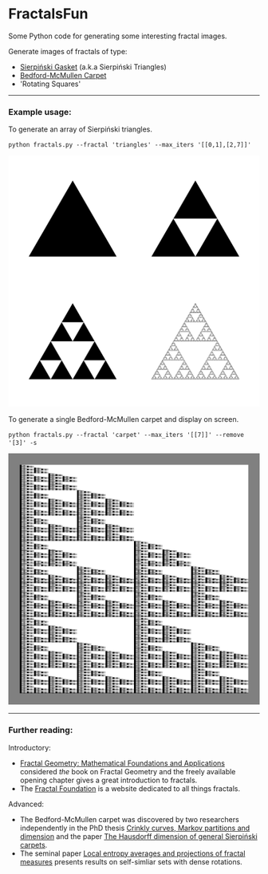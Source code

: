 # FractalsFun

Some Python code for generating some interesting fractal images.

Generate images of fractals of type:
 - [Sierpiński Gasket](https://en.wikipedia.org/wiki/Sierpi%C5%84ski_triangle) (a.k.a Sierpiński Triangles)
 - [Bedford-McMullen Carpet](https://demonstrations.wolfram.com/BedfordMcMullenCarpets/)
 - 'Rotating Squares'

---

### Example usage:

To generate an array of Sierpiński triangles.
```
python fractals.py --fractal 'triangles' --max_iters '[[0,1],[2,7]]'
```

![Resulting Sierpiński gasket image.](triangles_display.png "Sierpiński Gasket")

To generate a single Bedford-McMullen carpet and display on screen.
```
python fractals.py --fractal 'carpet' --max_iters '[[7]]' --remove '[3]' -s
```

![Resulting Bedford-McMullen Carpet image.](carpet_display.png "Bedford-McMullen Carpet")

---

### Further reading:

Introductory:
- [Fractal Geometry: Mathematical Foundations and Applications](https://onlinelibrary.wiley.com/doi/book/10.1002/0470013850) considered *the* book on Fractal Geometry and the freely available opening chapter gives a great introduction to fractals.
- The [Fractal Foundation](https://fractalfoundation.org/resources/what-are-fractals/#:~:text=Fractals%20are%20infinitely%20complex%20patterns,systems%20%E2%80%93%20the%20pictures%20of%20Chaos.) is a website dedicated to all things fractals.

Advanced:
- The Bedford-McMullen carpet was discovered by two researchers independently in the PhD thesis [Crinkly curves, Markov partitions and dimension](https://wrap.warwick.ac.uk/50539/) and the paper [The Hausdorff dimension of general Sierpiński carpets](https://projecteuclid.org/journals/nagoya-mathematical-journal/volume-96/issue-none/The-Hausdorff-dimension-of-general-Sierpi%C5%84ski-carpets/nmj/1118787639.full).
- The seminal paper [Local entropy averages and projections of fractal measures](https://annals.math.princeton.edu/wp-content/uploads/annals-v175-n3-p01-s.pdf) presents results on self-simliar sets with dense rotations.